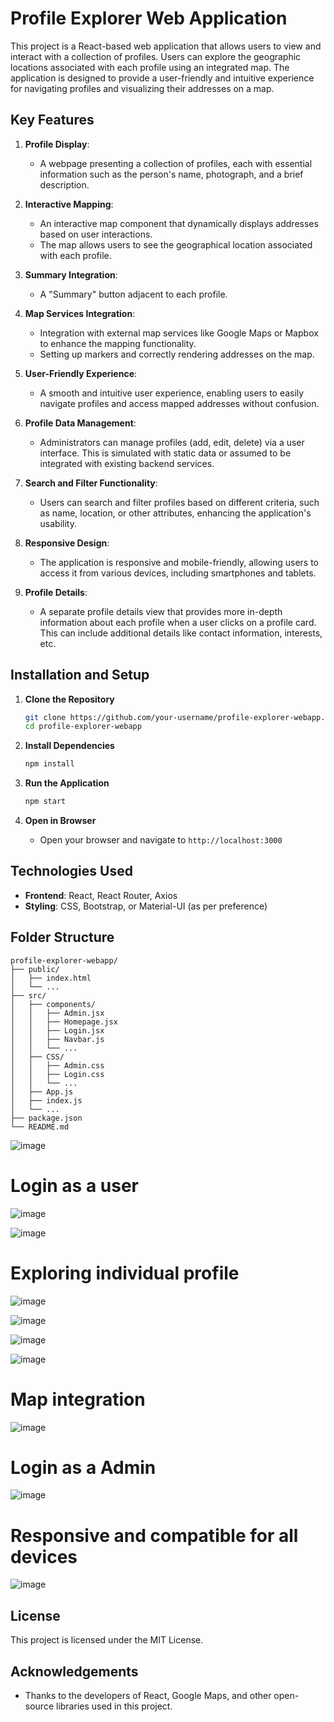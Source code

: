 # Profile Explorer Web Application

This project is a React-based web application that allows users to view and interact with a collection of profiles. Users can explore the geographic locations associated with each profile using an integrated map. The application is designed to provide a user-friendly and intuitive experience for navigating profiles and visualizing their addresses on a map.

## Key Features

1. **Profile Display**: 
   - A webpage presenting a collection of profiles, each with essential information such as the person's name, photograph, and a brief description.

2. **Interactive Mapping**: 
   - An interactive map component that dynamically displays addresses based on user interactions.
   - The map allows users to see the geographical location associated with each profile.

3. **Summary Integration**: 
   - A "Summary" button adjacent to each profile.

4. **Map Services Integration**: 
   - Integration with external map services like Google Maps or Mapbox to enhance the mapping functionality.
   - Setting up markers and correctly rendering addresses on the map.

5. **User-Friendly Experience**: 
   - A smooth and intuitive user experience, enabling users to easily navigate profiles and access mapped addresses without confusion.

6. **Profile Data Management**: 
   - Administrators can manage profiles (add, edit, delete) via a user interface. This is simulated with static data or assumed to be integrated with existing backend services.

7. **Search and Filter Functionality**: 
   - Users can search and filter profiles based on different criteria, such as name, location, or other attributes, enhancing the application's usability.

8. **Responsive Design**: 
   - The application is responsive and mobile-friendly, allowing users to access it from various devices, including smartphones and tablets.

9. **Profile Details**: 
   - A separate profile details view that provides more in-depth information about each profile when a user clicks on a profile card. This can include additional details like contact information, interests, etc.

## Installation and Setup

1. **Clone the Repository**
   ```bash
   git clone https://github.com/your-username/profile-explorer-webapp.git
   cd profile-explorer-webapp
   ```

2. **Install Dependencies**
   ```bash
   npm install
   ```

3. **Run the Application**
   ```bash
   npm start
   ```

4. **Open in Browser**
   - Open your browser and navigate to `http://localhost:3000`

## Technologies Used

- **Frontend**: React, React Router, Axios
- **Styling**: CSS, Bootstrap, or Material-UI (as per preference)


## Folder Structure

```
profile-explorer-webapp/
├── public/
│   ├── index.html
│   └── ...
├── src/
│   ├── components/
│   │   ├── Admin.jsx
│   │   ├── Homepage.jsx
│   │   ├── Login.jsx
│   │   ├── Navbar.js
│   │   └── ...
│   ├── CSS/
│   │   ├── Admin.css
│   │   ├── Login.css
│   │   └── ...
│   ├── App.js
│   ├── index.js
│   └── ...
├── package.json
└── README.md
```

![image](https://github.com/jagrutishinde03/new-profile-explore/assets/96817478/cad2134b-0a15-4f95-bec6-9c2878a423d4)

# Login as a user

![image](https://github.com/jagrutishinde03/new-profile-explore/assets/96817478/49d25ef9-0d75-4e7c-add0-66cf104bf6dd)

![image](https://github.com/jagrutishinde03/new-profile-explore/assets/96817478/1c4546ac-a05f-47bc-a8c1-8ff370183a29)


# Exploring individual profile

![image](https://github.com/jagrutishinde03/new-profile-explore/assets/96817478/31a42d2f-24ee-47c3-b7f1-dfd684208bf1)

![image](https://github.com/jagrutishinde03/new-profile-explore/assets/96817478/2b22258d-7336-4f89-88de-bc65033389df)

![image](https://github.com/jagrutishinde03/new-profile-explore/assets/96817478/8074fe3e-3255-4296-a8d8-b9c79dfe478b)

![image](https://github.com/jagrutishinde03/new-profile-explore/assets/96817478/4eb066ae-7510-4ba3-a07e-0dda6e8dab97)



# Map integration

![image](https://github.com/jagrutishinde03/new-profile-explore/assets/96817478/d78d432e-b672-42c5-88b3-403175e88341)


# Login as a Admin

![image](https://github.com/jagrutishinde03/new-profile-explore/assets/96817478/d18f8897-a6f7-4b7b-b00c-7cd6f9e13ee4)

# Responsive and compatible for all devices

![image](https://github.com/jagrutishinde03/new-profile-explore/assets/96817478/f8d4faaf-c412-460d-9298-ec55e9aff5b0)

## License

This project is licensed under the MIT License.

## Acknowledgements

- Thanks to the developers of React, Google Maps, and other open-source libraries used in this project.





